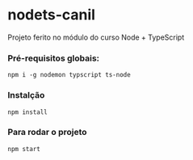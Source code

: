 # nodets-canil
Projeto ferito no módulo do curso Node +  TypeScript

### Pré-requisitos globais:
`npm i -g nodemon typscript ts-node`

### Instalção
`npm install`

### Para rodar o projeto
`npm start`